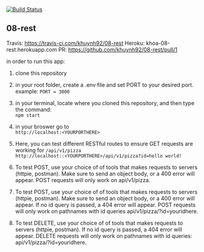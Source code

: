 [![Build Status](https://travis-ci.com/khuynh92/08-rest.svg?branch=master)](https://travis-ci.com/khuynh92/08-rest)

## 08-rest

  Travis: https://travis-ci.com/khuynh92/08-rest
  Heroku: khoa-08-rest.herokuapp.com
  PR: https://github.com/khuynh92/08-rest/pull/1

in order to run this app:

 1. clone this repository

 2. in your root folder, create a .env file and set PORT to your desired port.  example: `PORT = 3000` 
3. in your terminal, locate where you cloned this repository, and then type the command:  
      `npm start`  
4. in your broswer go to  
`http://localhost:<YOURPORTHERE>`  

5. Here, you can test different RESTful routes to ensure GET requests are working for `/api/v1/pizza`  
    `http://localhost::<YOURPORTHERE>/api/v1/pizza?id=hello world!`   

6. To test POST, use your choice of of tools that makes requests to servers (httpie, postman). Make sure to send an object body, or a 400 error will appear. POST requests will only work on api/v1/pizza.

7. To test POST, use your choice of of tools that makes requests to servers (httpie, postman). Make sure to send an object body, or a 400 error will appear. If no id query is passed, a 404 error will appear. POST requests will only work on pathnames with id queries api/v1/pizza/?id=youridhere.

8. To test DELETE, use your choice of of tools that makes requests to servers (httpie, postman). If no id query is passed, a 404 error will appear. DELETE requests will only work on pathnames with id queries: api/v1/pizza/?id=youridhere.



